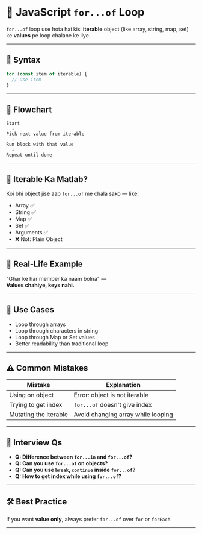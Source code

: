 # 🔁 JavaScript `for...of` Loop

`for...of` loop use hota hai kisi **iterable** object (like array, string, map, set) ke **values** pe loop chalane ke liye.

---

## 🔹 Syntax

```js
for (const item of iterable) {
  // Use item
}
```

---

## 🔹 Flowchart

```
Start
  ↓
Pick next value from iterable
  ↓
Run block with that value
  ↓
Repeat until done
```

---

## 📌 Iterable Ka Matlab?

Koi bhi object jise aap `for...of` me chala sako — like:

- Array ✅  
- String ✅  
- Map ✅  
- Set ✅  
- Arguments ✅  
- ❌ Not: Plain Object  

---

## 🔹 Real-Life Example

"Ghar ke har member ka naam bolna" —  
**Values chahiye, keys nahi.**

---

## 📌 Use Cases

- Loop through arrays  
- Loop through characters in string  
- Loop through Map or Set values  
- Better readability than traditional loop  

---

## ⚠️ Common Mistakes

| Mistake                 | Explanation                            |
|-------------------------|----------------------------------------|
| Using on object         | Error: object is not iterable          |
| Trying to get index     | `for...of` doesn't give index          |
| Mutating the iterable   | Avoid changing array while looping     |

---

## 🧠 Interview Qs

- **Q: Difference between `for...in` and `for...of`?**  
- **Q: Can you use `for...of` on objects?**  
- **Q: Can you use `break`, `continue` inside `for...of`?**  
- **Q: How to get index while using `for...of`?**  

---

## 🛠 Best Practice

If you want **value only**, always prefer `for...of` over `for` or `forEach`.

---
